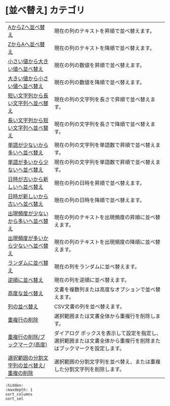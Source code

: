 # \[並べ替え\] カテゴリ

|     |     |
| --- | --- |
| [AからZへ並べ替え](../edit/sort_text_a) | 現在の列のテキストを昇順で並べ替えます。 |
| [ZからAへ並べ替え](../edit/sort_text_d) | 現在の列のテキストを降順で並べ替えます。 |
| [小さい値から大きい値へ並べ替え](../edit/sort_num_a) | 現在の列の数値を昇順で並べ替えます。 |
| [大きい値から小さい値へ並べ替え](../edit/sort_num_d) | 現在の列の数値を降順で並べ替えます。 |
| [短い文字列から長い文字列へ並べ替え](../edit/sort_length_a) | 現在の列の文字列を長さで昇順で並べ替えます。 |
| [長い文字列から短い文字列へ並べ替え](../edit/sort_length_d) | 現在の列の文字列を長さで降順で並べ替えます。 |
| [単語が少ないから多いへ並べ替え](../edit/sort_words_a) | 現在の列の文字列を単語数で昇順で並べ替えます。 |
| [単語が多いから少ないへ並べ替え](../edit/sort_words_d) | 現在の列の文字列を単語数で昇順で並べ替えます。 |
| [日時が古いから新しいへ並べ替え](../edit/sort_date_a) | 現在の列の日時を昇順で並べ替えます。 |
| [日時が新しいから古いへ並べ替え](../edit/sort_date_d) | 現在の列の日時を降順で並べ替えます。 |
| [出現頻度が少ないから多いへ並べ替え](../edit/sort_occurrence_a) | 現在の列のテキストを出現頻度の昇順に並べ替えます。 |
| [出現頻度が多いから少ないへ並べ替え](../edit/sort_occurrence_d) | 現在の列のテキストを出現頻度の降順に並べ替えます。 |
| [ランダムに並べ替え](../edit/sort_random) | 現在の列をランダムに並べ替えます。 |
| [逆順に並べ替え](../edit/sort_reverse) | 現在の列を逆順に並べ替えます。 |
| [高度な並べ替え](../edit/sort_multi) | 文書を複数列または高度なオプションで並べ替えます。 |
| [列の並べ替え](sort_columns) | CSV文書の列を並べ替えます。 |
| [重複行の削除](../edit/delete_duplicate) | 選択範囲または文書全体から重複行を削除します。 |
| [重複行の削除/ブックマーク(高度)](../edit/delete_duplicate_advanced) | ダイアログ ボックスを表示して設定を指定し、選択範囲または文書全体から重複行を削除またはブックマークを設定します。 |
| [選択範囲の分割文字列の並べ替え/重複の削除](sort_sel) | 選択範囲の分割文字列を並べ替え、または重複した分割文字列を削除します。 |


```{toctree}
:hidden:
:maxdepth: 1
sort_columns
sort_sel
```
